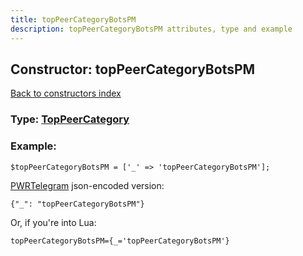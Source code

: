 ```yaml
---
title: topPeerCategoryBotsPM
description: topPeerCategoryBotsPM attributes, type and example
---
```

## Constructor: topPeerCategoryBotsPM  
[Back to constructors index](index.md)






### Type: [TopPeerCategory](../types/TopPeerCategory.md)


### Example:

```
$topPeerCategoryBotsPM = ['_' => 'topPeerCategoryBotsPM'];
```  

[PWRTelegram](https://pwrtelegram.xyz) json-encoded version:

```
{"_": "topPeerCategoryBotsPM"}
```


Or, if you're into Lua:  


```
topPeerCategoryBotsPM={_='topPeerCategoryBotsPM'}

```


